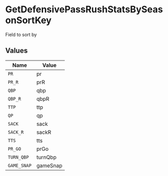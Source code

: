 # GetDefensivePassRushStatsBySeasonSortKey

Field to sort by


## Values

| Name        | Value       |
| ----------- | ----------- |
| `PR`        | pr          |
| `PR_R`      | prR         |
| `QBP`       | qbp         |
| `QBP_R`     | qbpR        |
| `TTP`       | ttp         |
| `QP`        | qp          |
| `SACK`      | sack        |
| `SACK_R`    | sackR       |
| `TTS`       | tts         |
| `PR_GO`     | prGo        |
| `TURN_QBP`  | turnQbp     |
| `GAME_SNAP` | gameSnap    |